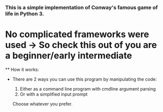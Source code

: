 ### This is a simple implementation of Conway's famous game of life in Python 3.
# No complicated frameworks were used -> So check this out of you are a beginner/early intermediate


** How it works:
- There are 2 ways you can use this program by manipulating the code: 
  1. Either as a command line program with cmdline argument parsing
  2. Or with a simplified input prompt
  
  Choose whatever you prefer.
